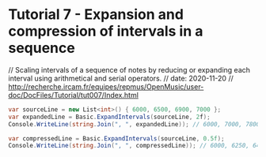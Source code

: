 # Tutorial 7 - Expansion and compression of intervals in a sequence
// Scaling intervals of a sequence of notes by reducing or expanding each interval using arithmetical and serial operators.
// date: 2020-11-20
// http://recherche.ircam.fr/equipes/repmus/OpenMusic/user-doc/DocFiles/Tutorial/tut007/Index.html

```csharp
var sourceLine = new List<int>() { 6000, 6500, 6900, 7000 };
var expandedLine = Basic.ExpandIntervals(sourceLine, 2f);
Console.WriteLine(string.Join(", ", expandedLine)); // 6000, 7000, 7800, 8000

var compressedLine = Basic.ExpandIntervals(sourceLine, 0.5f);
Console.WriteLine(string.Join(", ", compressedLine)); // 6000, 6250, 6450, 6500
```

